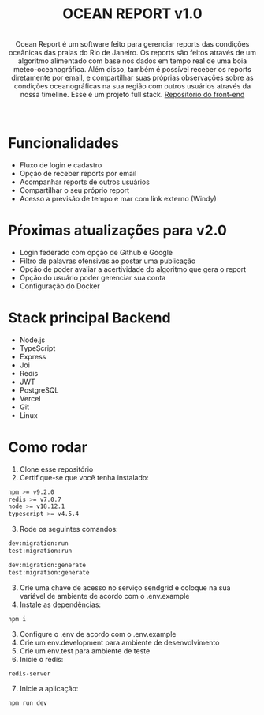 <div align="center">
  <h1>OCEAN REPORT v1.0</h1>
  <br> 
  Ocean Report é um software feito para gerenciar reports das condições oceânicas das praias do Rio de Janeiro. Os reports são feitos através de um algoritmo alimentado com base nos dados em tempo real de uma boia meteo-oceanográfica. Além disso, também é possível receber os reports diretamente por email, e compartilhar suas próprias observações sobre as condições oceanográficas na sua região com outros usuários através da nossa timeline. Esse é um projeto full stack. <a href = "https://github.com/guedesclaudio/oceanreport-frontend">Repositório do front-end</a>
  <br>
  <br>
</div>
<br>
  
# Funcionalidades
- Fluxo de login e cadastro
- Opção de receber reports por email
- Acompanhar reports de outros usuários
- Compartilhar o seu próprio report
- Acesso a previsão de tempo e mar com link externo (Windy)

# Pŕoximas atualizações para v2.0
- Login federado com opção de Github e Google
- Filtro de palavras ofensivas ao postar uma publicação
- Opção de poder avaliar a acertividade do algoritmo que gera o report
- Opção do usuário poder gerenciar sua conta
- Configuração do Docker

# Stack principal Backend
- Node.js
- TypeScript
- Express
- Joi
- Redis
- JWT
- PostgreSQL
- Vercel
- Git
- Linux

# Como rodar
1. Clone esse repositório
2. Certifique-se que você tenha instalado:
```bash
npm >= v9.2.0
redis >= v7.0.7
node >= v18.12.1
typescript >= v4.5.4
```
3. Rode os seguintes comandos:
```bash
dev:migration:run
test:migration:run

dev:migration:generate
test:migration:generate
```
3. Crie uma chave de acesso no serviço sendgrid e coloque na sua variável de ambiente de acordo com o .env.example
2. Instale as dependências:
```bash
npm i
```
3. Configure o .env de acordo com o .env.example
4. Crie um env.development para ambiente de desenvolvimento
5. Crie um env.test para ambiente de teste
6. Inicie o redis:
```bash
redis-server
```
7. Inicie a aplicação:
```bash
npm run dev
```
<br>
